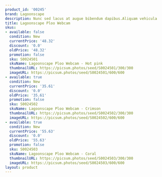 ```yaml
---
product_id: '00245'
brand: Lagoonscape
description: Nunc sed lacus at augue bibendum dapibus.Aliquam vehicula sem ut pede.
title: Lagoonscape Ploo Webcam
skus:
- available: false
  condition: New
  currentPrice: '48.32'
  discount: '0.0'
  oldPrice: '48.32'
  promotion: false
  sku: S0024501
  skuName: Lagoonscape Ploo Webcam - Hot pink
  thumbnailURL: https://picsum.photos/seed/S0024501/300/300
  imageURL: https://picsum.photos/seed/S0024501/600/600
- available: true
  condition: New
  currentPrice: '35.61'
  discount: '0.0'
  oldPrice: '35.61'
  promotion: false
  sku: S0024502
  skuName: Lagoonscape Ploo Webcam - Crimson
  thumbnailURL: https://picsum.photos/seed/S0024502/300/300
  imageURL: https://picsum.photos/seed/S0024502/600/600
- available: true
  condition: New
  currentPrice: '55.63'
  discount: '0.0'
  oldPrice: '55.63'
  promotion: false
  sku: S0024503
  skuName: Lagoonscape Ploo Webcam - Coral
  thumbnailURL: https://picsum.photos/seed/S0024503/300/300
  imageURL: https://picsum.photos/seed/S0024503/600/600
layout: product
---
```

